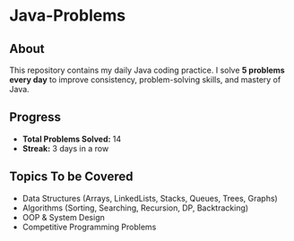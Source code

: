 # Java-Problems 

## About 
This repository contains my daily Java coding practice. I solve **5 problems every day** to improve consistency, problem-solving skills, and mastery of Java.  

## Progress 
- **Total Problems Solved:** 14
- **Streak:** 3 days in a row  

## Topics To be Covered 
-  Data Structures (Arrays, LinkedLists, Stacks, Queues, Trees, Graphs)  
- Algorithms (Sorting, Searching, Recursion, DP, Backtracking)  
-  OOP & System Design  
- Competitive Programming Problems  

